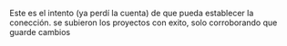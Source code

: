 Este es el intento (ya perdí la cuenta) de que pueda establecer la conección.
se subieron los proyectos con exito, solo corroborando que guarde cambios
